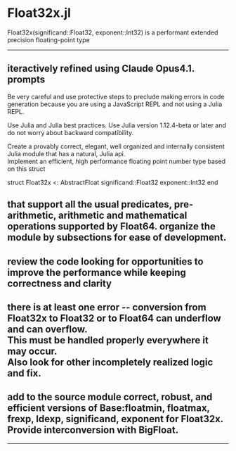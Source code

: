 # Float32x.jl
Float32x(significand::Float32, exponent::Int32) is a performant extended precision floating-point type


----
iteractively refined using Claude Opus4.1.
prompts
----
Be very careful  and use protective steps to preclude making errors in code generation because you are using a JavaScript REPL and not using a Julia REPL.

Use Julia and Julia best practices. Use Julia version 1.12.4-beta or later and do not worry about backward compatibility.

Create a provably correct, elegant, well organized and internally consistent Julia module that has a natural, Julia api.  
Implement an efficient, high performance floating point number type based on this struct

struct Float32x <: AbstractFloat 
    significand::Float32 
    exponent::Int32
end

that support all the usual predicates, pre-arithmetic, arithmetic and mathematical operations supported by Float64. 
organize the module by subsections for ease of development.
----
review the code looking for opportunities to improve the performance while keeping correctness and clarity
----
there is at least one error -- conversion from Float32x to Float32 or to Float64 can underflow and can overflow.  
This must be handled properly everywhere it may occur.  
Also look for other incompletely realized logic and fix.
----
add to the source module correct, robust, and efficient versions of Base:floatmin, floatmax, frexp, ldexp, significand, exponent for Float32x.
Provide interconversion with BigFloat.
----

---
